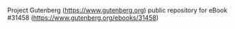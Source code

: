 Project Gutenberg (https://www.gutenberg.org) public repository for eBook #31458 (https://www.gutenberg.org/ebooks/31458)
